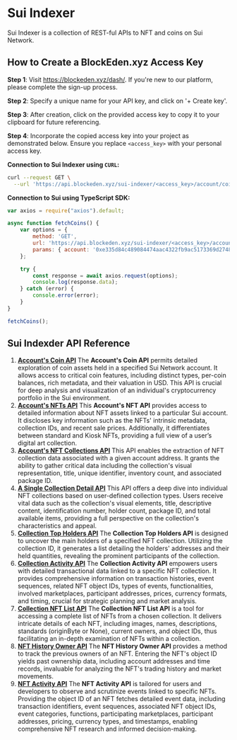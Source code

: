 # Sui Indexer

Sui Indexer is a collection of REST-ful APIs to NFT and coins on Sui Network.

## How to Create a BlockEden.xyz Access Key

**Step 1**: Visit https://blockeden.xyz/dash/. If you're new to our platform, please complete the sign-up process.

**Step 2**: Specify a unique name for your API key, and click on '+ Create key'.

**Step 3**: After creation, click on the provided access key to copy it to your clipboard for future referencing.

**Step 4**: Incorporate the copied access key into your project as demonstrated below. Ensure you replace `<access_key>` with your personal access key.



**Connection to Sui Indexer using `CURL`:**

```bash
curl --request GET \
  --url 'https://api.blockeden.xyz/sui-indexer/<access_key>/account/coins?account=0xe335d84c489084474aac4322fb9ac5173369d27487c404558e99c7c5ec608075'
```

**Connection to Sui using TypeScript SDK:**

```js
var axios = require("axios").default;

async function fetchCoins() {
    var options = {
        method: 'GET',
        url: 'https://api.blockeden.xyz/sui-indexer/<access_key>/account/coins',
        params: { account: '0xe335d84c489084474aac4322fb9ac5173369d27487c404558e99c7c5ec608075' }
    };

    try {
        const response = await axios.request(options);
        console.log(response.data);
    } catch (error) {
        console.error(error);
    }
}

fetchCoins();
```



## Sui Indexder API Reference

1. **[Account's Coin API](https://blockeden.xyz/api-marketplace/sui-indexer)**
   The **Account's Coin API** permits detailed exploration of coin assets held in a specified Sui Network account. It allows access to critical coin features, including distinct types, per-coin balances, rich metadata, and their valuation in USD. This API is crucial for deep analysis and visualization of an individual's cryptocurrency portfolio in the Sui environment.
2. **[Account's NFTs API](https://blockeden.xyz/api-marketplace/sui-indexer)**
   This **Account's NFT API** provides access to detailed information about NFT assets linked to a particular Sui account. It discloses key information such as the NFTs' intrinsic metadata, collection IDs, and recent sale prices. Additionally, it differentiates between standard and Kiosk NFTs, providing a full view of a user’s digital art collection.
3. **[Account's NFT Collections API](https://blockeden.xyz/api-marketplace/sui-indexer)**
   This API enables the extraction of NFT collection data associated with a given account address. It grants the ability to gather critical data including the collection's visual representation, title, unique identifier, inventory count, and associated package ID.
4. **[A Single Collection Detail API](https://blockeden.xyz/api-marketplace/sui-indexer)**
   This API offers a deep dive into individual NFT collections based on user-defined collection types. Users receive vital data such as the collection's visual elements, title, descriptive content, identification number, holder count, package ID, and total available items, providing a full perspective on the collection's characteristics and appeal.
5. **[Collection Top Holders API](https://blockeden.xyz/api-marketplace/sui-indexer)**
   The **Collection Top Holders API** is designed to uncover the main holders of a specified NFT collection. Utilizing the collection ID, it generates a list detailing the holders' addresses and their held quantities, revealing the prominent participants of the collection.
6. **[Collection Activity API](https://blockeden.xyz/api-marketplace/sui-indexer)**
   The **Collection Activity API** empowers users with detailed transactional data linked to a specific NFT collection. It provides comprehensive information on transaction histories, event sequences, related NFT object IDs, types of events, functionalities, involved marketplaces, participant addresses, prices, currency formats, and timing, crucial for strategic planning and market analysis.
7. **[Collection NFT List API](https://blockeden.xyz/api-marketplace/sui-indexer)**
   The **Collection NFT List API** is a tool for accessing a complete list of NFTs from a chosen collection. It delivers intricate details of each NFT, including images, names, descriptions, standards (originByte or None), current owners, and object IDs, thus facilitating an in-depth examination of NFTs within a collection.
8. **[NFT History Owner API](https://blockeden.xyz/api-marketplace/sui-indexer)**
   The **NFT History Owner API** provides a method to track the previous owners of an NFT. Entering the NFT's object ID yields past ownership data, including account addresses and time records, invaluable for analyzing the NFT's trading history and market movements.
9. **[NFT Activity API](https://blockeden.xyz/api-marketplace/sui-indexer)**
   The **NFT Activity API** is tailored for users and developers to observe and scrutinize events linked to specific NFTs. Providing the object ID of an NFT fetches detailed event data, including transaction identifiers, event sequences, associated NFT object IDs, event categories, functions, participating marketplaces, participant addresses, pricing, currency types, and timestamps, enabling comprehensive NFT research and informed decision-making.

